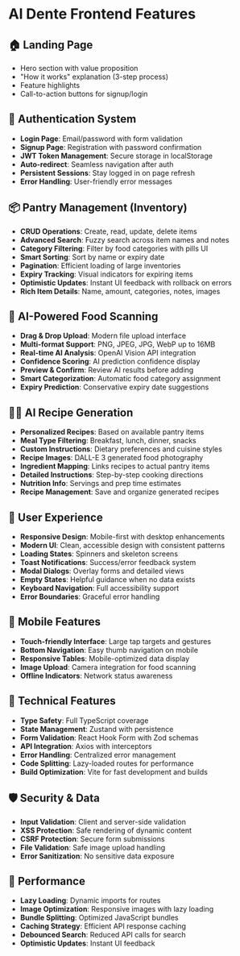 # Al Dente Frontend Features

## 🏠 Landing Page
- Hero section with value proposition
- "How it works" explanation (3-step process)
- Feature highlights
- Call-to-action buttons for signup/login

## 🔐 Authentication System
- **Login Page**: Email/password with form validation
- **Signup Page**: Registration with password confirmation
- **JWT Token Management**: Secure storage in localStorage
- **Auto-redirect**: Seamless navigation after auth
- **Persistent Sessions**: Stay logged in on page refresh
- **Error Handling**: User-friendly error messages

## 📦 Pantry Management (Inventory)
- **CRUD Operations**: Create, read, update, delete items
- **Advanced Search**: Fuzzy search across item names and notes
- **Category Filtering**: Filter by food categories with pills UI
- **Smart Sorting**: Sort by name or expiry date
- **Pagination**: Efficient loading of large inventories
- **Expiry Tracking**: Visual indicators for expiring items
- **Optimistic Updates**: Instant UI feedback with rollback on errors
- **Rich Item Details**: Name, amount, categories, notes, images

## 📸 AI-Powered Food Scanning
- **Drag & Drop Upload**: Modern file upload interface
- **Multi-format Support**: PNG, JPEG, JPG, WebP up to 16MB
- **Real-time AI Analysis**: OpenAI Vision API integration
- **Confidence Scoring**: AI prediction confidence display
- **Preview & Confirm**: Review AI results before adding
- **Smart Categorization**: Automatic food category assignment
- **Expiry Prediction**: Conservative expiry date suggestions

## 👨‍🍳 AI Recipe Generation
- **Personalized Recipes**: Based on available pantry items
- **Meal Type Filtering**: Breakfast, lunch, dinner, snacks
- **Custom Instructions**: Dietary preferences and cuisine styles
- **Recipe Images**: DALL-E 3 generated food photography
- **Ingredient Mapping**: Links recipes to actual pantry items
- **Detailed Instructions**: Step-by-step cooking directions
- **Nutrition Info**: Servings and prep time estimates
- **Recipe Management**: Save and organize generated recipes

## 🎨 User Experience
- **Responsive Design**: Mobile-first with desktop enhancements
- **Modern UI**: Clean, accessible design with consistent patterns
- **Loading States**: Spinners and skeleton screens
- **Toast Notifications**: Success/error feedback system
- **Modal Dialogs**: Overlay forms and detailed views
- **Empty States**: Helpful guidance when no data exists
- **Keyboard Navigation**: Full accessibility support
- **Error Boundaries**: Graceful error handling

## 📱 Mobile Features
- **Touch-friendly Interface**: Large tap targets and gestures
- **Bottom Navigation**: Easy thumb navigation on mobile
- **Responsive Tables**: Mobile-optimized data display
- **Image Upload**: Camera integration for food scanning
- **Offline Indicators**: Network status awareness

## 🔧 Technical Features
- **Type Safety**: Full TypeScript coverage
- **State Management**: Zustand with persistence
- **Form Validation**: React Hook Form with Zod schemas
- **API Integration**: Axios with interceptors
- **Error Handling**: Centralized error management
- **Code Splitting**: Lazy-loaded routes for performance
- **Build Optimization**: Vite for fast development and builds

## 🛡️ Security & Data
- **Input Validation**: Client and server-side validation
- **XSS Protection**: Safe rendering of dynamic content
- **CSRF Protection**: Secure form submissions
- **File Validation**: Safe image upload handling
- **Error Sanitization**: No sensitive data exposure

## 🎯 Performance
- **Lazy Loading**: Dynamic imports for routes
- **Image Optimization**: Responsive images with lazy loading
- **Bundle Splitting**: Optimized JavaScript bundles
- **Caching Strategy**: Efficient API response caching
- **Debounced Search**: Reduced API calls for search
- **Optimistic Updates**: Instant UI feedback
